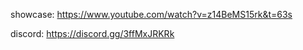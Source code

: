showcase: https://www.youtube.com/watch?v=z14BeMS15rk&t=63s

discord: https://discord.gg/3ffMxJRKRk
